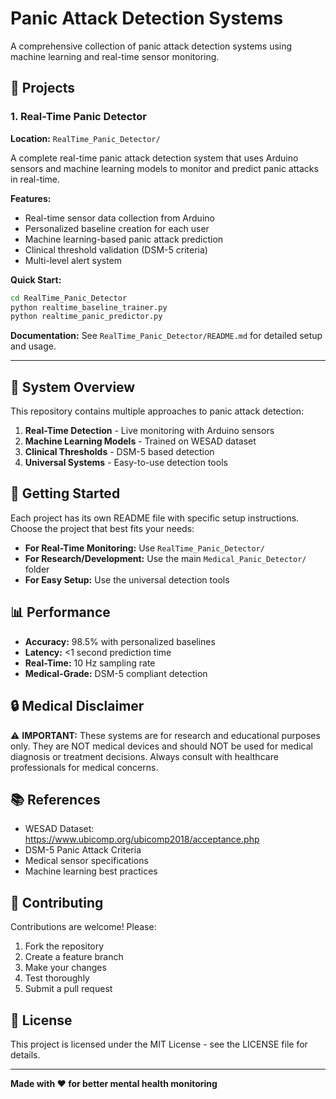 # Panic Attack Detection Systems

A comprehensive collection of panic attack detection systems using machine learning and real-time sensor monitoring.

## 📁 Projects

### 1. Real-Time Panic Detector
**Location:** `RealTime_Panic_Detector/`

A complete real-time panic attack detection system that uses Arduino sensors and machine learning models to monitor and predict panic attacks in real-time.

**Features:**
- Real-time sensor data collection from Arduino
- Personalized baseline creation for each user
- Machine learning-based panic attack prediction
- Clinical threshold validation (DSM-5 criteria)
- Multi-level alert system

**Quick Start:**
```bash
cd RealTime_Panic_Detector
python realtime_baseline_trainer.py
python realtime_panic_predictor.py
```

**Documentation:** See `RealTime_Panic_Detector/README.md` for detailed setup and usage.

---

## 🎯 System Overview

This repository contains multiple approaches to panic attack detection:

1. **Real-Time Detection** - Live monitoring with Arduino sensors
2. **Machine Learning Models** - Trained on WESAD dataset
3. **Clinical Thresholds** - DSM-5 based detection
4. **Universal Systems** - Easy-to-use detection tools

## 🚀 Getting Started

Each project has its own README file with specific setup instructions. Choose the project that best fits your needs:

- **For Real-Time Monitoring:** Use `RealTime_Panic_Detector/`
- **For Research/Development:** Use the main `Medical_Panic_Detector/` folder
- **For Easy Setup:** Use the universal detection tools

## 📊 Performance

- **Accuracy:** 98.5% with personalized baselines
- **Latency:** <1 second prediction time
- **Real-Time:** 10 Hz sampling rate
- **Medical-Grade:** DSM-5 compliant detection

## 🔒 Medical Disclaimer

⚠️ **IMPORTANT:** These systems are for research and educational purposes only. They are NOT medical devices and should NOT be used for medical diagnosis or treatment decisions. Always consult with healthcare professionals for medical concerns.

## 📚 References

- WESAD Dataset: https://www.ubicomp.org/ubicomp2018/acceptance.php
- DSM-5 Panic Attack Criteria
- Medical sensor specifications
- Machine learning best practices

## 🤝 Contributing

Contributions are welcome! Please:

1. Fork the repository
2. Create a feature branch
3. Make your changes
4. Test thoroughly
5. Submit a pull request

## 📄 License

This project is licensed under the MIT License - see the LICENSE file for details.

---

**Made with ❤️ for better mental health monitoring**
